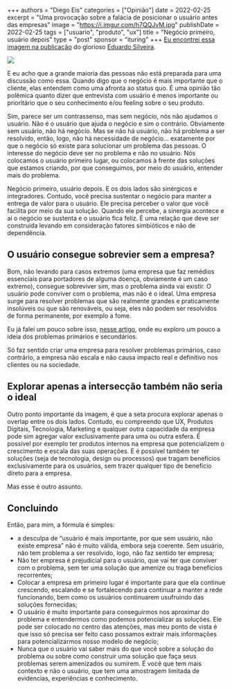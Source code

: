 +++
authors = "Diego Eis"
categories = ["Opinião"]
date = 2022-02-25
excerpt = "Uma provocação sobre a falácia de posicionar o usuário antes das empresas"
image = "https://i.imgur.com/h7QQJvM.jpg"
publishDate = 2022-02-25
tags = ["usuario", "produto", "ux"]
title = "Negócio primeiro, usuário depois"
type = "post"
sponsor = "ituring"
+++
[Eu encontrei essa imagem na publicação](https://www.linkedin.com/feed/update/urn:li:activity:6892510594067746816/) do glorioso [Eduardo Silveira](https://www.linkedin.com/in/silveiraeduardo/).

![](https://cdn.substack.com/image/fetch/f_auto,q_auto:good,fl_progressive:steep/https%3A%2F%2Fbucketeer-e05bbc84-baa3-437e-9518-adb32be77984.s3.amazonaws.com%2Fpublic%2Fimages%2F15760012-9932-4b31-854c-0aa6df721247_627x619.png)

E eu acho que a grande maioria das pessoas não está preparada para uma discussão como essa. Quando digo que o negócio é mais importante que o cliente, elas entendem como uma afronta ao status quo. É uma opinião tão polêmica quanto dizer que entrevista com usuário é menos importante ou prioritário que o seu conhecimento e/ou feeling sobre o seu produto.

Sim, parece ser um contrassenso, mas sem negócio, nós não ajudamos o usuário. Não é o usuário que ajuda o negócio e sim o contrário. Obviamente sem usuário, não há negócio. Mas se não há usuário, não há problema a ser resolvido, então, logo, não há necessidade de negócio… exatamente por que o negócio só existe para solucionar um problema das pessoas. O interesse do negócio deve ser no problema e não no usuário. Nós colocamos o usuário primeiro lugar, ou colocamos à frente das soluções que estamos criando, por que conseguimos, por meio do usuário, entender mais do problema.

Negócio primeiro, usuário depois. E os dois lados são sinérgicos e integradores. Contudo, você precisa sustentar o negócio para manter a entrega de valor para o usuário. Ele precisa perceber o valor que você facilita por meio da sua solução. Quando ele percebe, a sinergia acontece e aí o negócio se sustenta e o usuário fica feliz. É uma relação que deve ser construída levando em consideração fatores simbióticos e não de dependência.

## **O usuário consegue sobrevier sem a empresa?**

Bom, não levando para casos extremos (uma empresa que faz remédios essenciais para portadores de alguma doença, obviamente é um caso extremo), consegue sobreviver sim, mas o problema ainda vai existir. O usuário pode conviver com o problema, mas não é o ideal. Uma empresa surge para resolver problemas que são realmente grandes e praticamente insolúveis ou que são renováveis, ou seja, eles não podem ser resolvidos de forma permanente, por exemplo a fome.

Eu já falei um pouco sobre isso, [nesse artigo](https://productoversee.com/sobre-os-problemas-primarios/), onde eu exploro um pouco a ideia dos problemas primários e secundários.

Só faz sentido criar uma empresa para resolver problemas primários, caso contrário, a empresa não escala e não causa impacto real e definitivo nos clientes ou na sociedade.

## **Explorar apenas a intersecção também não seria o ideal**

Outro ponto importante da imagem, é que a seta procura explorar apenas o overlap entre os dois lados. Contudo, eu compreendo que UX, Produtos Digitais, Tecnologia, Marketing e qualquer outra capacidade da empresa pode sim agregar valor exclusivamente para uma ou outra esfera. É possível por exemplo ter produtos internos na empresa que potencializem o crescimento e escala das suas operações. E é possível também ter soluções (seja de tecnologia, design ou processos) que tragam benefícios exclusivamente para os usuários, sem trazer qualquer tipo de benefício direto para a empresa.

Mas esse é outro assunto.

## **Concluindo**

Então, para mim, a fórmula é simples:

* a desculpa de “usuário é mais importante, por que sem usuário, não existe empresa” não é muito válida, embora seja coerente. Sem usuário, não tem problema a ser resolvido, logo, não faz sentido ter empresa;
* Não ter empresa é prejudicial para o usuário, que vai ter que conviver com o problema, sem ter uma solução que amenize ou traga benefícios recorrentes;
* Colocar a empresa em primeiro lugar é importante para que ela continue crescendo, escalando e se fortalecendo para continuar a manter a rede funcionando, bem como os usuários continuarem usufruindo das soluções fornecidas;
* O usuário é muito importante para conseguirmos nos aproximar do problema e entendermos como podemos potencializar as soluções. Ele pode ser colocado no centro das atenções, mas meu ponto de vista é que isso só precisa ser feito caso possamos extrair mais informações para potencializarmos nosso modelo de negócio;
* Nunca que o usuário vai saber mais do que você sobre a solução do problema ou sobre como construir uma solução que faça seus problemas serem amenizados ou sumirem. É você que tem mais contexto e não o usuário, que tem uma amostragem limitada de evidencias, experiências e conhecimento.